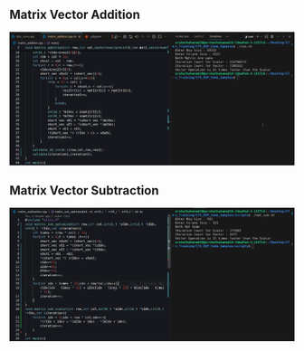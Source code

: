 ## Matrix Vector Addition
![alt text](image.png)
## Matrix Vector Subtraction
![alt text](image-5.png)